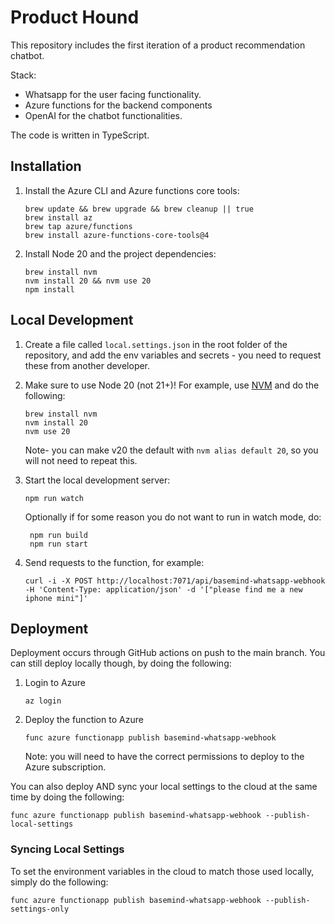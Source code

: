 # Product Hound

This repository includes the first iteration of a product recommendation chatbot. 

Stack:

- Whatsapp for the user facing functionality.
- Azure functions for the backend components
- OpenAI for the chatbot functionalities.

The code is written in TypeScript. 

## Installation

1. Install the Azure CLI and Azure functions core tools:

    ```shell
    brew update && brew upgrade && brew cleanup || true
    brew install az
    brew tap azure/functions
    brew install azure-functions-core-tools@4
    ```

2. Install Node 20 and the project dependencies:

    ```shell
    brew install nvm
    nvm install 20 && nvm use 20
    npm install
    ```

## Local Development

1. Create a file called `local.settings.json` in the root folder of the repository, and add the env variables and secrets - you need to request these from another developer.

2. Make sure to use Node 20 (not 21+)! For example, use [NVM](https://github.com/nvm-sh/nvm) and do the following:

    ```shell
    brew install nvm
    nvm install 20
    nvm use 20
    ```

    Note- you can make v20 the default with `nvm alias default 20`, so you will not need to repeat this.

3. Start the local development server:

    ```shell
    npm run watch
    ```

    Optionally if for some reason you do not want to run in watch mode, do:

    ```shell
     npm run build
     npm run start
    ```

4. Send requests to the function, for example:

    ```shell
    curl -i -X POST http://localhost:7071/api/basemind-whatsapp-webhook -H 'Content-Type: application/json' -d '["please find me a new iphone mini"]'
    ```

## Deployment

Deployment occurs through GitHub actions on push to the main branch. You can still deploy locally though, by doing the following:

1. Login to Azure

    ```shell
    az login
    ```

2. Deploy the function to Azure

    ```shell
    func azure functionapp publish basemind-whatsapp-webhook
    ```

    Note: you will need to have the correct permissions to deploy to the Azure subscription.

You can also deploy AND sync your local settings to the cloud at the same time by doing the following:

```shell
func azure functionapp publish basemind-whatsapp-webhook --publish-local-settings
```

### Syncing Local Settings

To set the environment variables in the cloud to match those used locally, simply do the following:

```shell
func azure functionapp publish basemind-whatsapp-webhook --publish-settings-only
```

